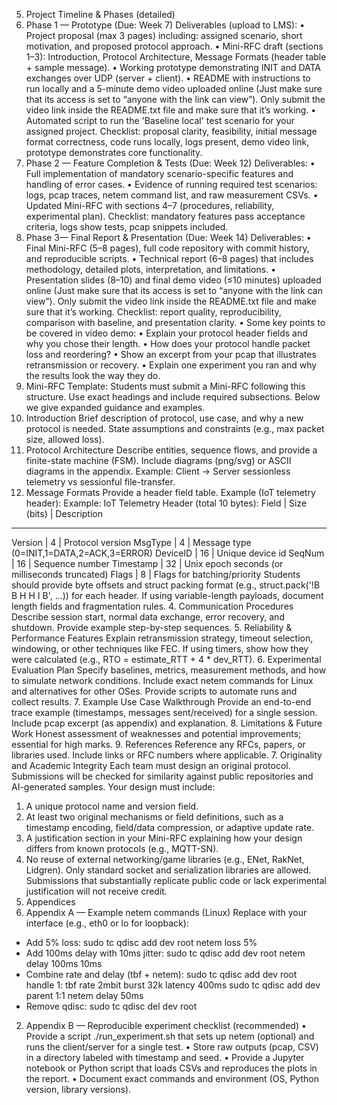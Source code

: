 5. Project Timeline & Phases (detailed)
1. Phase 1 — Prototype (Due: Week 7)
Deliverables (upload to LMS):
• Project proposal (max 3 pages) including: assigned scenario, short motivation, and
proposed protocol approach.
• Mini-RFC draft (sections 1–3): Introduction, Protocol Architecture, Message Formats
(header table + sample message).
• Working prototype demonstrating INIT and DATA exchanges over UDP (server + client).
• README with instructions to run locally and a 5-minute demo video uploaded online
(Just make sure that its access is set to “anyone with the link can view”). Only submit the
video link inside the README.txt file and make sure that it’s working.
• Automated script to run the 'Baseline local' test scenario for your assigned project.
Checklist: proposal clarity, feasibility, initial message format correctness, code runs locally,
logs present, demo video link, prototype demonstrates core functionality.
2. Phase 2 — Feature Completion & Tests (Due: Week 12)
Deliverables:
• Full implementation of mandatory scenario-specific features and handling of error
cases.
• Evidence of running required test scenarios: logs, pcap traces, netem command list, and
raw measurement CSVs.
• Updated Mini-RFC with sections 4–7 (procedures, reliability, experimental plan).
Checklist: mandatory features pass acceptance criteria, logs show tests, pcap snippets
included.
3. Phase 3— Final Report & Presentation (Due: Week 14)
Deliverables:
• Final Mini-RFC (5–8 pages), full code repository with commit history, and reproducible
scripts.
• Technical report (6–8 pages) that includes methodology, detailed plots, interpretation,
and limitations.
• Presentation slides (8–10) and final demo video (≤10 minutes) uploaded online (Just
make sure that its access is set to “anyone with the link can view”). Only submit the
video link inside the README.txt file and make sure that it’s working.
Checklist: report quality, reproducibility, comparison with baseline, and presentation
clarity.
• Some key points to be covered in video demo:
• Explain your protocol header fields and why you chose their length.
• How does your protocol handle packet loss and reordering?
• Show an excerpt from your pcap that illustrates retransmission or recovery.
• Explain one experiment you ran and why the results look the way they do.
6. Mini-RFC Template:
Students must submit a Mini-RFC following this structure. Use exact headings and include
required subsections. Below we give expanded guidance and examples.
1. Introduction
Brief description of protocol, use case, and why a new protocol is needed. State assumptions
and constraints (e.g., max packet size, allowed loss).
2. Protocol Architecture
Describe entities, sequence flows, and provide a finite-state machine (FSM). Include
diagrams (png/svg) or ASCII diagrams in the appendix. Example: Client -> Server
sessionless telemetry vs sessionful file-transfer.
3. Message Formats
Provide a header field table. Example (IoT telemetry header):
Example: IoT Telemetry Header (total 10 bytes):
Field | Size (bits) | Description
---
Version | 4 | Protocol version
MsgType | 4 | Message type (0=INIT,1=DATA,2=ACK,3=ERROR)
DeviceID | 16 | Unique device id
SeqNum | 16 | Sequence number
Timestamp | 32 | Unix epoch seconds (or milliseconds truncated)
Flags | 8 | Flags for batching/priority
Students should provide byte offsets and struct packing format (e.g., struct.pack('!B B H H I
B', ...)) for each header. If using variable-length payloads, document length fields and
fragmentation rules.
4. Communication Procedures
Describe session start, normal data exchange, error recovery, and shutdown. Provide
example step-by-step sequences.
5. Reliability & Performance Features
Explain retransmission strategy, timeout selection, windowing, or other techniques like
FEC. If using timers, show how they were calculated (e.g., RTO = estimate_RTT + 4 *
dev_RTT).
6. Experimental Evaluation Plan
Specify baselines, metrics, measurement methods, and how to simulate network conditions.
Include exact netem commands for Linux and alternatives for other OSes. Provide scripts to
automate runs and collect results.
7. Example Use Case Walkthrough
Provide an end-to-end trace example (timestamps, messages sent/received) for a single
session. Include pcap excerpt (as appendix) and explanation.
8. Limitations & Future Work
Honest assessment of weaknesses and potential improvements; essential for high marks.
9. References
Reference any RFCs, papers, or libraries used. Include links or RFC numbers where
applicable.
7. Originality and Academic Integrity
Each team must design an original protocol. Submissions will be checked for similarity against
public repositories and AI-generated samples.
Your design must include:
1. A unique protocol name and version field.
2. At least two original mechanisms or field definitions, such as a timestamp encoding,
field/data compression, or adaptive update rate.
3. A justification section in your Mini-RFC explaining how your design differs from known
protocols (e.g., MQTT-SN).
4. No reuse of external networking/game libraries (e.g., ENet, RakNet, Lidgren).
Only standard socket and serialization libraries are allowed.
Submissions that substantially replicate public code or lack experimental justification will not
receive credit.
8. Appendices
1. Appendix A — Example netem commands (Linux)
Replace <IF> with your interface (e.g., eth0 or lo for loopback):
- Add 5% loss: sudo tc qdisc add dev <IF> root netem loss 5%
- Add 100ms delay with 10ms jitter: sudo tc qdisc add dev <IF> root netem delay 100ms
10ms
- Combine rate and delay (tbf + netem):
sudo tc qdisc add dev <IF> root handle 1: tbf rate 2mbit burst 32k latency 400ms
sudo tc qdisc add dev <IF> parent 1:1 netem delay 50ms
- Remove qdisc: sudo tc qdisc del dev <IF> root
2. Appendix B — Reproducible experiment checklist (recommended)
• Provide a script ./run_experiment.sh that sets up netem (optional) and runs the
client/server for a single test.
• Store raw outputs (pcap, CSV) in a directory labeled with timestamp and seed.
• Provide a Jupyter notebook or Python script that loads CSVs and reproduces the plots in
the report.
• Document exact commands and environment (OS, Python version, library versions).
